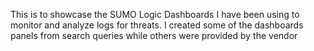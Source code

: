 This is to showcase the SUMO Logic Dashboards I have been using to monitor and analyze logs for threats. I created some of the dashboards panels from search queries while others were provided by the vendor
